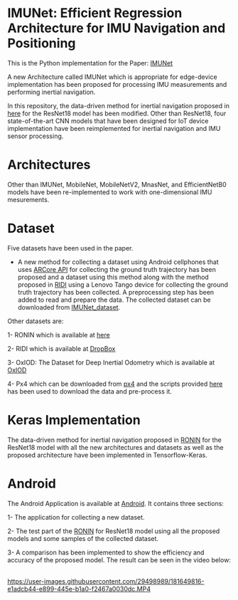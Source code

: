 # IMUNet: Efficient Regression Architecture for IMU Navigation and Positioning

This is the Python implementation for the Paper: [IMUNet](https://arxiv.org/abs/2208.00068)

A new Architecture called IMUNet which is appropriate for edge-device implementation has been proposed for processing IMU measurements and performing inertial navigation. 

In this repository, the data-driven method for inertial navigation proposed in [here](https://github.com/Sachini/ronin) for the ResNet18 model has been modified.
Other than ResNet18, four state-of-the-art CNN models that have been designed for IoT device implementation have been reimplemented for inertial navigation and IMU sensor processing. 

# Architectures
Other than IMUNet, MobileNet, MobileNetV2, MnasNet, and EfficientNetB0 models have been re-implemented to work with one-dimensional IMU mesurements. 

# Dataset
Five datasets have been used in the paper.
* A new method for collecting a dataset using Android cellphones that uses [ARCore API](https://developers.google.com/ar/reference) for collecting the ground truth trajectory has been proposed and a dataset using this method along with the method proposed in [RIDI](https://github.com/higerra/ridi_imu) using a Lenovo Tango device for collecting the ground truth trajectory has been collected. A preprocessing step has been added to read and prepare the data. The collected dataset can be downloaded from [IMUNet_dataset](https://www.dropbox.com/s/lm5fbym7azjn5ws/IMUNet_dataset.zip?dl=0).

Other datasets are:

1- RONIN which is available at [here](https://ronin.cs.sfu.ca/) 

2- RIDI which is available at [DropBox](https://www.dropbox.com/s/9zzaj3h3u4bta23/ridi_data_publish_v2.zip?dl=0)  

3- OxIOD: The Dataset for Deep Inertial Odometry which is available at [OxIOD](http://deepio.cs.ox.ac.uk/ )   

4- Px4 which can be downloaded from [px4](https://px4.io/)  and the scripts provided [here](https://github.com/majuid/DeepNav) has been used to download the data and pre-process it. 

# Keras Implementation
The data-driven method for inertial navigation proposed in [RONIN](https://github.com/Sachini/ronin) for the ResNet18 model with all the new architectures and datasets as well as the proposed architecture have been implemented in Tensorflow-Keras. 

# Android
The Android Application is available at [Android](https://github.com/BehnamZeinali/IMUNet_Android). 
It contains three sections: 

1- The application for collecting a new dataset.

2- The test part of the [RONIN](https://github.com/Sachini/ronin) for ResNet18 model using all the proposed models and some samples of the collected dataset.

3- A comparison has been implemented to show the efficiency and accuracy of the proposed model. The result can be seen in the video below:  


https://user-images.githubusercontent.com/29498989/181649816-e1adcb44-e899-445e-b1a0-f2467a0030dc.MP4


